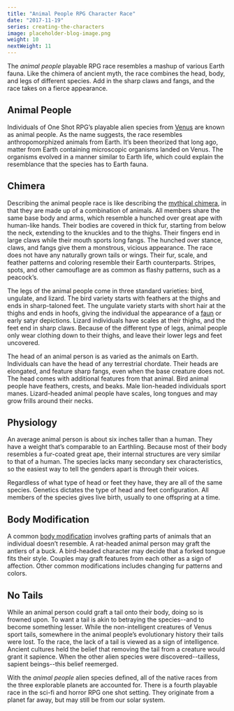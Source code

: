 ```yaml
---
title: "Animal People RPG Character Race"
date: "2017-11-19"
series: creating-the-characters
image: placeholder-blog-image.png
weight: 10
nextWeight: 11
---
```


The _animal people_ playable RPG race resembles a mashup of various Earth fauna. Like the chimera of ancient myth, the race combines the head, body, and legs of different species. Add in the sharp claws and fangs, and the race takes on a fierce appearance.<!--more-->

## Animal People
Individuals of One Shot RPG’s playable alien species from [Venus](/blog/creating-the-setting/planets-and-races/#venus) are known as animal people. As the name suggests, the race resembles anthropomorphized animals from Earth. It’s been theorized that long ago, matter from Earth containing microscopic organisms landed on Venus. The organisms evolved in a manner similar to Earth life, which could explain the resemblance that the species has to Earth fauna.

## Chimera
Describing the animal people race is like describing the [mythical chimera](https://en.wikipedia.org/wiki/Chimera_(mythology)), in that they are made up of a combination of animals. All members share the same base body and arms, which resemble a hunched over great ape with human-like hands. Their bodies are covered in thick fur, starting from below the neck, extending to the knuckles and to the thighs. Their fingers end in large claws while their mouth sports long fangs. The hunched over stance, claws, and fangs give them a monstrous, vicious appearance. The race does not have any naturally grown tails or wings. Their fur, scale, and feather patterns and coloring resemble their Earth counterparts. Stripes, spots, and other camouflage are as common as flashy patterns, such as a peacock’s.

The legs of the animal people come in three standard varieties: bird, ungulate, and lizard. The bird variety starts with feathers at the thighs and ends in sharp-taloned feet. The ungulate variety starts with short hair at the thighs and ends in hoofs, giving the individual the appearance of a [faun](https://en.wikipedia.org/wiki/Faun) or early satyr depictions. Lizard individuals have scales at their thighs, and the feet end in sharp claws. Because of the different type of legs, animal people only wear clothing down to their thighs, and leave their lower legs and feet uncovered.

The head of an animal person is as varied as the animals on Earth. Individuals can have the head of any terrestrial chordate. Their heads are elongated, and feature sharp fangs, even when the base creature does not. The head comes with additional features from that animal. Bird animal people have feathers, crests, and beaks. Male lion-headed individuals sport manes. Lizard-headed animal people have scales, long tongues and may grow frills around their necks.

## Physiology
An average animal person is about six inches taller than a human. They have a weight that’s comparable to an Earthling. Because most of their body resembles a fur-coated great ape, their internal structures are very similar to that of a human. The species lacks many secondary sex characteristics, so the easiest way to tell the genders apart is through their voices.

Regardless of what type of head or feet they have, they are all of the same species. Genetics dictates the type of head and feet configuration. All members of the species gives live birth, usually to one offspring at a time.

## Body Modification
A common [body modification](/blog/creating-the-characters/robots-androids-cyborgs/#body-modification) involves grafting parts of animals that an individual doesn’t resemble. A rat-headed animal person may graft the antlers of a buck. A bird-headed character may decide that a forked tongue fits their style. Couples may graft features from each other as a sign of affection. Other common modifications includes changing fur patterns and colors.

## No Tails
While an animal person could graft a tail onto their body, doing so is frowned upon. To want a tail is akin to betraying the species--and to become something lesser. While the non-intelligent creatures of Venus sport tails, somewhere in the animal people’s evolutionary history their tails were lost. To the race, the lack of a tail is viewed as a sign of intelligence. Ancient cultures held the belief that removing the tail from a creature would grant it sapience. When the other alien species were discovered--tailless, sapient beings--this belief reemerged.

With the _animal people_ alien species defined, all of the native races from the three explorable planets are accounted for. There is a fourth playable race in the sci-fi and horror RPG one shot setting. They originate from a planet far away, but may still be from our solar system.
